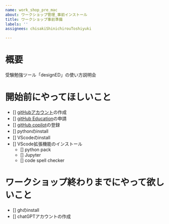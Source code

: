 ```yaml
---
name: work_shop_pre_mac
about: ワークショップ管理_事前インストール
title: ワークショップ事前準備
labels: ''
assignees: chisakiShinichirouToshiyuki

---
```


# 概要
受験勉強ツール「designED」の使い方説明会

# 開始前にやってほしいこと
- [] [gitHubアカウント](https://github.com/signup?ref_cta=Sign+up&ref_loc=header+logged+out&ref_page=%2F&source=header-home)の作成
- [] [gitHub Education](https://github.com/login?client_id=de7e3b6548f2ed9bbceb&return_to=%2Flogin%2Foauth%2Fauthorize%3Fclient_id%3Dde7e3b6548f2ed9bbceb%26redirect_uri%3Dhttps%253A%252F%252Feducation.github.com%252Fauth%252Fgithubber%252Fcallback%26response_type%3Dcode%26scope%3Dread%253Auser%26state%3Deec49bd467b7dd290f82b4074afbe523dc47c413ef9b3f82)の申請
- [] [gitHub copilot](https://qiita.com/SNQ-2001/items/796dc5e794ac3f57a945)の登録
- [] pythonのinstall
- [] VScodeのinstall
- [] VScode拡張機能のインストール
    - [] python pack
    - [] Jupyter
    - [] code spell checker

# ワークショップ終わりまでにやって欲しいこと
- [] ghのinstall
- [] chatGPTアカウントの作成
